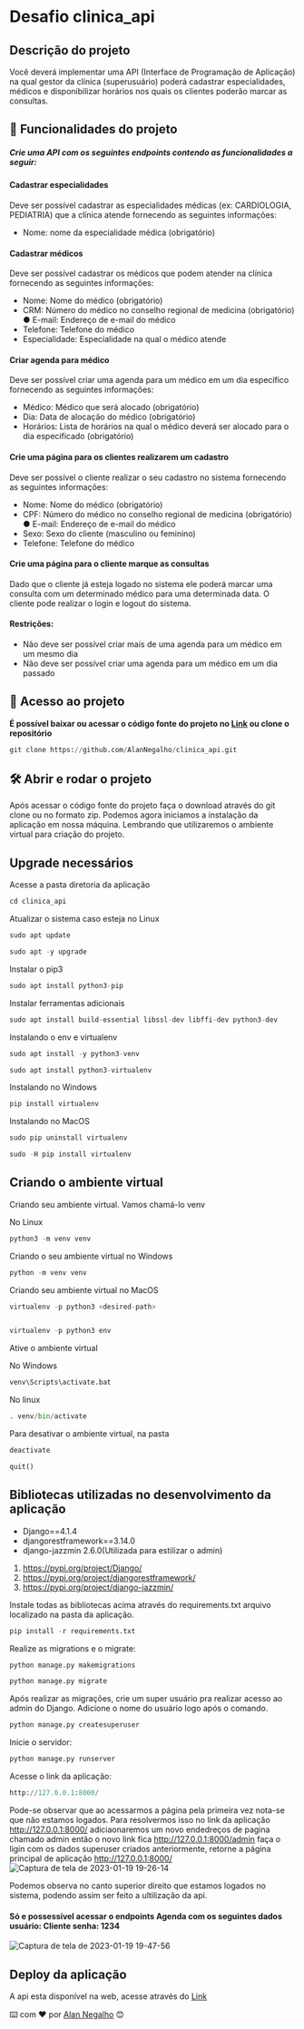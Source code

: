 # Desafio clinica_api


## Descrição do projeto
  Você deverá implementar uma API (Interface de Programação de Aplicação) na qual gestor da clínica (superusuário) poderá cadastrar especialidades, médicos e disponibilizar horários nos quais os clientes poderão marcar as consultas. 

## :hammer: Funcionalidades do projeto
##### Crie uma API com os seguintes endpoints contendo as funcionalidades a seguir: 
#### Cadastrar especialidades 
Deve ser possível cadastrar as especialidades médicas (ex: CARDIOLOGIA, PEDIATRIA) que a clínica atende fornecendo as seguintes informações: 
* Nome: nome da especialidade médica (obrigatório) 
#### Cadastrar médicos 
Deve ser possível cadastrar os médicos que podem atender na clínica fornecendo as seguintes informações: 
* Nome: Nome do médico (obrigatório) 
* CRM: Número do médico no conselho regional de medicina (obrigatório) ● E-mail: Endereço de e-mail do médico
* Telefone: Telefone do médico 
* Especialidade: Especialidade na qual o médico atende 
#### Criar agenda para médico 
Deve ser possível criar uma agenda para um médico em um dia específico fornecendo as seguintes informações: 
* Médico: Médico que será alocado (obrigatório) 
* Dia: Data de alocação do médico (obrigatório) 
* Horários: Lista de horários na qual o médico deverá ser alocado para o dia especificado (obrigatório) 
#### Crie uma página para os clientes realizarem um cadastro 
Deve ser possível o cliente realizar o seu cadastro no sistema fornecendo as seguintes informações: 
* Nome: Nome do médico (obrigatório) 
* CPF: Número do médico no conselho regional de medicina (obrigatório) ● E-mail: Endereço de e-mail do médico 
* Sexo: Sexo do cliente (masculino ou feminino) 
* Telefone: Telefone do médico 
#### Crie uma página para o cliente marque as consultas 
Dado que o cliente já esteja logado no sistema ele poderá marcar uma consulta com um determinado médico para uma determinada data. O cliente pode realizar o login e logout do sistema. 
#### Restrições: 
* Não deve ser possível criar mais de uma agenda para um médico em um mesmo dia 
* Não deve ser possível criar uma agenda para um médico em um dia passado
## 📁 Acesso ao projeto

**É possível baixar ou acessar o código fonte do projeto no [Link](https://github.com/AlanNegalho/clinica_api.git) ou clone o repositório**
```python
git clone https://github.com/AlanNegalho/clinica_api.git
```

## 🛠️ Abrir e rodar o projeto

Após acessar o código fonte do projeto faça o download através do git clone ou no formato zip. Podemos agora iniciamos a instalação da aplicação em nossa máquina. Lembrando que utilizaremos o ambiente virtual para criação do projeto.

## Upgrade necessários

Acesse a pasta diretoria da aplicação
```python
cd clinica_api
```
Atualizar o sistema caso esteja no Linux

```python
sudo apt update 
```


```python
sudo apt -y upgrade
```

Instalar o pip3


```python
sudo apt install python3-pip
```

Instalar ferramentas adicionais


```python
sudo apt install build-essential libssl-dev libffi-dev python3-dev
```

Instalando o env e virtualenv


```python
sudo apt install -y python3-venv
```


```python
sudo apt install python3-virtualenv
```
Instalando no Windows

```python
pip install virtualenv
```
Instalando no MacOS

```python
sudo pip uninstall virtualenv

sudo -H pip install virtualenv
```

## Criando o ambiente virtual
Criando seu ambiente virtual. Vamos chamá-lo venv

No Linux
```python
python3 -m venv venv
```

Criando o seu ambiente virtual no Windows 

```python
python -m venv venv
```

Criando seu ambiente virtual no MacOS

```python
virtualenv -p python3 <desired-path>


virtualenv -p python3 env

```

Ative o ambiente virtual 

No Windows
```python
venv\Scripts\activate.bat
```
No linux
```python
. venv/bin/activate
```
Para desativar o ambiente virtual, na pasta


```python
deactivate 
```

```python
quit()
```
## Bibliotecas utilizadas no desenvolvimento da aplicação
- Django==4.1.4
- djangorestframework==3.14.0
- django-jazzmin 2.6.0(Utilizada para estilizar o admin)

1.   https://pypi.org/project/Django/
2.   https://pypi.org/project/djangorestframework/
3.   https://pypi.org/project/django-jazzmin/

Instale todas as bibliotecas acima através do requirements.txt arquivo localizado na pasta da aplicação.

```python
pip install -r requirements.txt
```
Realize  as migrations e o migrate:
```python
python manage.py makemigrations
```
```python
python manage.py migrate
```
Após realizar as migrações, crie um super usuário pra realizar acesso ao admin do Django. Adicione o nome do usuário logo após o comando.
```python
python manage.py createsuperuser
```
Inicie o servidor:
```python
python manage.py runserver
```
Acesse o link da aplicação:
```python
http://127.0.0.1:8000/
```

Pode-se observar que ao acessarmos a página pela primeira vez nota-se que não estamos logados. Para resolvermos isso no link da aplicação http://127.0.0.1:8000/ adiciaonaremos um novo endedreços de pagina chamado admin então o novo link fica http://127.0.0.1:8000/admin  faça o ligin com os dados superuser criados anteriormente, retorne a página principal de aplicação http://127.0.0.1:8000/
![Captura de tela de 2023-01-19 19-26-14](https://user-images.githubusercontent.com/107214420/213577501-fd721244-7ab9-4571-ad60-4569634fff9e.png)

Podemos observa no canto superior direito que estamos logados no sistema, podendo assim ser feito a ultilização da api. 
#### Só e possessível acessar o endpoints Agenda com os seguintes dados usuário: Cliente  senha: 1234
![Captura de tela de 2023-01-19 19-47-56](https://user-images.githubusercontent.com/107214420/213579462-d94f6623-d358-4f32-8c31-f4f9ca8a254f.png)

## Deploy da aplicação
A api esta disponível na web, acesse através do [Link](http://alanoliveira.pythonanywhere.com/)

⌨️ com ❤️ por [Alan Negalho](https://github.com/AlanNegalho) 😊
